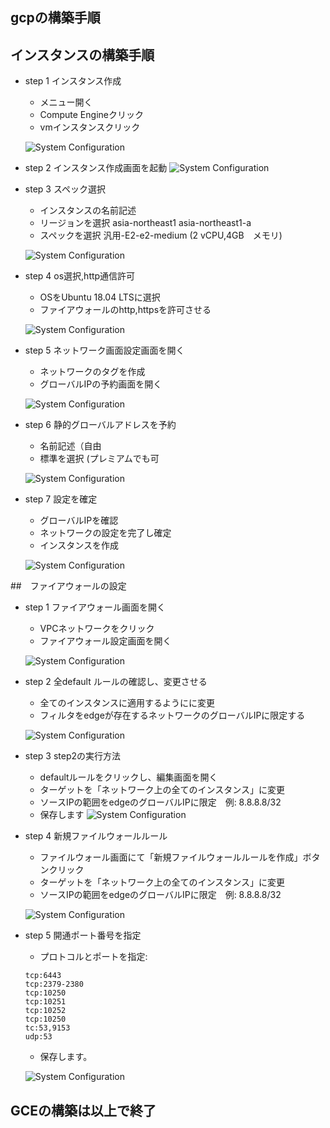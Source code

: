 ## gcpの構築手順
## インスタンスの構築手順
- step 1 インスタンス作成  
  - メニュー開く  
  - Compute Engineクリック
  - vmインスタンスクリック  
    
  ![System Configuration](images/1.png)
   

 - step 2 インスタンス作成画面を起動
   ![System Configuration](images/2.png)  
   

- step 3 スペック選択
   - インスタンスの名前記述
   - リージョンを選択 asia-northeast1 asia-northeast1-a
   - スペックを選択  汎用-E2-e2-medium (2 vCPU,4GB　メモリ)  
    
  ![System Configuration](images/4.png)
     
- step 4 os選択,http通信許可 
   - OSをUbuntu 18.04 LTSに選択
   - ファイアウォールのhttp,httpsを許可させる

  ![System Configuration](images/5.png)

- step 5 ネットワーク画面設定画面を開く
  - ネットワークのタグを作成
  - グローバルIPの予約画面を開く

  ![System Configuration](images/6.png)  


 - step 6 静的グローバルアドレスを予約
   - 名前記述（自由
   - 標準を選択 (プレミアムでも可
    
   ![System Configuration](images/7.png)

- step 7 設定を確定
  - グローバルIPを確認
  - ネットワークの設定を完了し確定
  - インスタンスを作成
  
  ![System Configuration](images/8delete.png)


##　ファイアウォールの設定
- step 1 ファイアウォール画面を開く
  - VPCネットワークをクリック
  - ファイアウォール設定画面を開く
  
  ![System Configuration](images/f1.png)


- step 2 全default ルールの確認し、変更させる
  - 全てのインスタンスに適用するようにに変更
  - フィルタをedgeが存在するネットワークのグローバルIPに限定する
  
  ![System Configuration](images/f3delete.png)


- step 3 step2の実行方法
  - defaultルールをクリックし、編集画面を開く
  - ターゲットを「ネットワーク上の全てのインスタンス」に変更
  - ソースIPの範囲をedgeのグローバルIPに限定　例: 8.8.8.8/32
  - 保存します
  ![System Configuration](images/f4.png)


- step 4 新規ファイルウォールルール
  - ファイルウォール画面にて「新規ファイルウォールルールを作成」ボタンクリック
  - ターゲットを「ネットワーク上の全てのインスタンス」に変更
  - ソースIPの範囲をedgeのグローバルIPに限定　例: 8.8.8.8/32

  ![System Configuration](images/f5.png)

- step 5 開通ポート番号を指定
  - プロトコルとポートを指定:
  ```text
  tcp:6443
  tcp:2379-2380
  tcp:10250
  tcp:10251
  tcp:10252
  tcp:10250
  tc:53,9153
  udp:53
  ```
  - 保存します。
  
  ![System Configuration](images/f6.png)  

## GCEの構築は以上で終了
